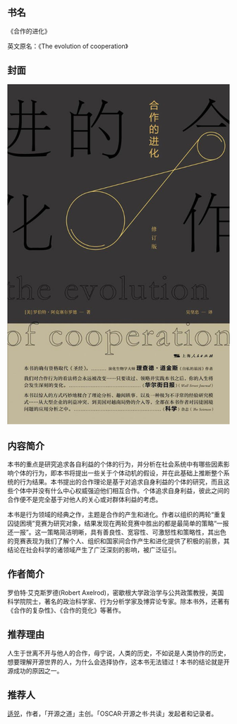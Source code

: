 ## 书名

《合作的进化》

英文原名：《The evolution of cooperation》

## 封面

![](./face-image/the-evoution-of-cooperation.jpg)

## 内容简介

本书的重点是研究追求各自利益的个体的行为，并分析在社会系统中有哪些因素影响个体的行为，即本书将提出一些关于个体动机的假设，并在此基础上推断整个系统的行为结果。本书提出的合作理论是基于对追求自身利益的个体的研究，而且这些个体中并没有什么中心权威强迫他们相互合作。个体追求自身利益，彼此之间的合作便不是完全基于对他人的关心或对群体利益的考虑。

本书是行为领域的经典之作，主题是合作的产生和进化。作者以组织的两轮“重复囚徒困境”竞赛为研究对象，结果发现在两轮竞赛中胜出的都是最简单的策略“一报还一报”。这一策略简洁明晰，具有善良性、宽容性、可激怒性和策略性，其出色的竞赛表现为我们了解个人、组织和国家间合作产生和进化提供了积极的前景，其结论在社会科学的诸领域产生了广泛深刻的影响，被广泛征引。

## 作者简介

罗伯特·艾克斯罗德(Robert Axelrod)，密歇根大学政治学与公共政策教授，美国科学院院士，著名的政治科学家、行为分析学家及博弈论专家。除本书外，还著有《合作的复杂性》、《合作的竞化》等著作。

## 推荐理由

人生于世离不开与他人的合作，毋宁说，人类的历史，不如说是人类协作的历史，想要理解开源世界的人，为什么会选择协作，这本书无法错过！本书的结论就是开源成功的原因之一。

## 推荐人

[适兕](https://opensourceway.community/all_about_kuosi)，作者，「开源之道」主创。「OSCAR·开源之书·共读」发起者和记录者。